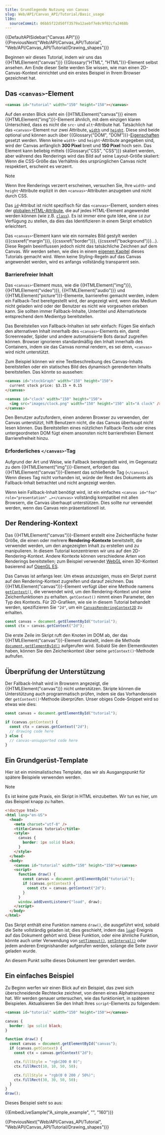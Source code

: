 ```yaml
---
title: Grundlegende Nutzung von Canvas
slug: Web/API/Canvas_API/Tutorial/Basic_usage
l10n:
  sourceCommit: 06bb5f22d50ff3579a12aebf7e8c9f02cfa2468b
---
```


{{DefaultAPISidebar("Canvas API")}} {{PreviousNext("Web/API/Canvas_API/Tutorial", "Web/API/Canvas_API/Tutorial/Drawing_shapes")}}

Beginnen wir dieses Tutorial, indem wir uns das {{HTMLElement("canvas")}} {{Glossary("HTML", "HTML")}}-Element selbst ansehen. Am Ende dieser Seite werden Sie wissen, wie man einen 2D-Canvas-Kontext einrichtet und ein erstes Beispiel in Ihrem Browser gezeichnet hat.

## Das `<canvas>`-Element

```html
<canvas id="tutorial" width="150" height="150"></canvas>
```

Auf den ersten Blick sieht ein {{HTMLElement("canvas")}} einem {{HTMLElement("img")}}-Element ähnlich, mit dem einzigen klaren Unterschied, dass es nicht die `src`- und `alt`-Attribute hat. Tatsächlich hat das `<canvas>`-Element nur zwei Attribute, [`width`](/de/docs/Web/HTML/Reference/Elements/canvas#width) und [`height`](/de/docs/Web/HTML/Reference/Elements/canvas#height). Diese sind beide optional und können auch über {{Glossary("DOM", "DOM")}}-[Eigenschaften](/de/docs/Web/API/HTMLCanvasElement) gesetzt werden. Wenn keine `width`- und `height`-Attribute angegeben sind, wird der Canvas anfänglich **300 Pixel** breit und **150 Pixel** hoch sein. Das Element kann beliebig mittels {{Glossary("CSS", "CSS")}} skaliert werden, aber während des Renderings wird das Bild auf seine Layout-Größe skaliert: Wenn die CSS-Größe das Verhältnis des ursprünglichen Canvas nicht respektiert, erscheint es verzerrt.

> [!NOTE]
> Wenn Ihre Renderings verzerrt erscheinen, versuchen Sie, Ihre `width`- und `height`-Attribute explizit in den `<canvas>`-Attributen anzugeben und nicht durch CSS.

Das [`id`](/de/docs/Web/HTML/Reference/Global_attributes/id)-Attribut ist nicht spezifisch für das `<canvas>`-Element, sondern eines der [globalen HTML-Attribute](/de/docs/Web/HTML/Reference/Global_attributes), die auf jedes HTML-Element angewendet werden können (wie z.B. [`class`](/de/docs/Web/HTML/Reference/Global_attributes/class)). Es ist immer eine gute Idee, eine `id` zur Verfügung zu stellen, da dies das Identifizieren in einem Skript erheblich erleichtert.

Das `<canvas>`-Element kann wie ein normales Bild gestylt werden ({{cssxref("margin")}}, {{cssxref("border")}}, {{cssxref("background")}}…). Diese Regeln beeinflussen jedoch nicht das tatsächliche Zeichnen auf dem Canvas. Wir werden sehen, wie dies in einem [eigenen Kapitel](/de/docs/Web/API/Canvas_API/Tutorial/Applying_styles_and_colors) dieses Tutorials gemacht wird. Wenn keine Styling-Regeln auf das Canvas angewendet werden, wird es anfangs vollständig transparent sein.

### Barrierefreier Inhalt

Das `<canvas>`-Element muss, wie die {{HTMLElement("img")}}, {{HTMLElement("video")}}, {{HTMLElement("audio")}} und {{HTMLElement("picture")}}-Elemente, barrierefrei gemacht werden, indem ein Fallback-Text bereitgestellt wird, der angezeigt wird, wenn das Medium nicht geladen wird oder der Benutzer es nicht wie vorgesehen erleben kann. Sie sollten immer Fallback-Inhalte, Untertitel und Alternativtexte entsprechend dem Medientyp bereitstellen.

Das Bereitstellen von Fallback-Inhalten ist sehr einfach: Fügen Sie einfach den alternativen Inhalt innerhalb des `<canvas>`-Elements ein, damit Screenreader, Spider und andere automatisierte Bots darauf zugreifen können. Browser ignorieren standardmäßig den Inhalt innerhalb des Containers, indem sie das Canvas normal rendern, es sei denn, `<canvas>` wird nicht unterstützt.

Zum Beispiel können wir eine Textbeschreibung des Canvas-Inhalts bereitstellen oder ein statisches Bild des dynamisch gerenderten Inhalts bereitstellen. Das könnte so aussehen:

```html
<canvas id="stockGraph" width="150" height="150">
  current stock price: $3.15 + 0.15
</canvas>

<canvas id="clock" width="150" height="150">
  <img src="images/clock.png" width="150" height="150" alt="A clock" />
</canvas>
```

Den Benutzer aufzufordern, einen anderen Browser zu verwenden, der Canvas unterstützt, hilft Benutzern nicht, die das Canvas überhaupt nicht lesen können. Das Bereitstellen eines nützlichen Fallback-Texts oder eines untergeordneten DOM fügt einem ansonsten nicht barrierefreien Element Barrierefreiheit hinzu.

### Erforderliches `</canvas>`-Tag

Aufgrund der Art und Weise, wie Fallback bereitgestellt wird, im Gegensatz zu dem {{HTMLElement("img")}}-Element, erfordert das {{HTMLElement("canvas")}}-Element das schließende Tag (`</canvas>`). Wenn dieses Tag nicht vorhanden ist, würde der Rest des Dokuments als Fallback-Inhalt betrachtet und nicht angezeigt werden.

Wenn kein Fallback-Inhalt benötigt wird, ist ein einfaches `<canvas id="foo" role="presentation" …></canvas>` vollständig kompatibel mit allen Browsern, die Canvas überhaupt unterstützen. Dies sollte nur verwendet werden, wenn das Canvas rein präsentationell ist.

## Der Rendering-Kontext

Das {{HTMLElement("canvas")}}-Element erstellt eine Zeichenfläche fester Größe, die einen oder mehrere **Rendering-Kontexte** bereitstellt, die verwendet werden, um den angezeigten Inhalt zu erstellen und zu manipulieren. In diesem Tutorial konzentrieren wir uns auf den 2D-Rendering-Kontext. Andere Kontexte können verschiedene Arten von Renderings bereitstellen; zum Beispiel verwendet [WebGL](/de/docs/Web/API/WebGL_API) einen 3D-Kontext basierend auf [OpenGL ES](https://www.khronos.org/opengles/).

Das Canvas ist anfangs leer. Um etwas anzuzeigen, muss ein Skript zuerst auf den Rendering-Kontext zugreifen und darauf zeichnen. Das {{HTMLElement("canvas")}}-Element verfügt über eine Methode namens [`getContext()`](/de/docs/Web/API/HTMLCanvasElement/getContext), die verwendet wird, um den Rendering-Kontext und seine Zeichenfunktionen zu erhalten. `getContext()` nimmt einen Parameter, den Typ des Kontexts. Für 2D-Grafiken, wie sie in diesem Tutorial behandelt werden, spezifizieren Sie `"2d"`, um ein [`CanvasRenderingContext2D`](/de/docs/Web/API/CanvasRenderingContext2D) zu erhalten.

```js
const canvas = document.getElementById("tutorial");
const ctx = canvas.getContext("2d");
```

Die erste Zeile im Skript ruft den Knoten im DOM ab, der das {{HTMLElement("canvas")}}-Element darstellt, indem die Methode [`document.getElementById()`](/de/docs/Web/API/Document/getElementById) aufgerufen wird. Sobald Sie den Elementknoten haben, können Sie den Zeichenkontext über seine `getContext()`-Methode aufrufen.

## Überprüfung der Unterstützung

Der Fallback-Inhalt wird in Browsern angezeigt, die {{HTMLElement("canvas")}} nicht unterstützen. Skripte können die Unterstützung auch programmatisch prüfen, indem sie das Vorhandensein der `getContext()`-Methode überprüfen. Unser obiges Code-Snippet wird so etwas wie dies:

```js
const canvas = document.getElementById("tutorial");

if (canvas.getContext) {
  const ctx = canvas.getContext("2d");
  // drawing code here
} else {
  // canvas-unsupported code here
}
```

## Ein Grundgerüst-Template

Hier ist ein minimalistisches Template, das wir als Ausgangspunkt für spätere Beispiele verwenden werden.

> [!NOTE]
> Es ist keine gute Praxis, ein Skript in HTML einzubetten. Wir tun es hier, um das Beispiel knapp zu halten.

```html
<!doctype html>
<html lang="en-US">
  <head>
    <meta charset="utf-8" />
    <title>Canvas tutorial</title>
    <style>
      canvas {
        border: 1px solid black;
      }
    </style>
  </head>
  <body>
    <canvas id="tutorial" width="150" height="150"></canvas>
    <script>
      function draw() {
        const canvas = document.getElementById("tutorial");
        if (canvas.getContext) {
          const ctx = canvas.getContext("2d");
        }
      }
      window.addEventListener("load", draw);
    </script>
  </body>
</html>
```

Das Skript enthält eine Funktion namens `draw()`, die ausgeführt wird, sobald die Seite vollständig geladen ist; dies geschieht, indem das [`load`](/de/docs/Web/API/Window/load_event)-Ereignis auf das Dokument gehört wird. Diese Funktion, oder eine ähnliche Funktion, könnte auch unter Verwendung von [`setTimeout()`](/de/docs/Web/API/Window/setTimeout), [`setInterval()`](/de/docs/Web/API/Window/setInterval) oder jedem anderen Ereignishandler aufgerufen werden, solange die Seite zuvor geladen wurde.

An diesem Punkt sollte dieses Dokument leer gerendert werden.

## Ein einfaches Beispiel

Zu Beginn werfen wir einen Blick auf ein Beispiel, das zwei sich überschneidende Rechtecke zeichnet, von denen eines Alphatransparenz hat. Wir werden genauer untersuchen, wie das funktioniert, in späteren Beispielen. Aktualisieren Sie den Inhalt Ihres `script`-Elements zu folgendem:

```html hidden
<canvas id="tutorial" width="150" height="150"></canvas>
```

```css hidden
canvas {
  border: 1px solid black;
}
```

```js
function draw() {
  const canvas = document.getElementById("canvas");
  if (canvas.getContext) {
    const ctx = canvas.getContext("2d");

    ctx.fillStyle = "rgb(200 0 0)";
    ctx.fillRect(10, 10, 50, 50);

    ctx.fillStyle = "rgb(0 0 200 / 50%)";
    ctx.fillRect(30, 30, 50, 50);
  }
}
draw();
```

Dieses Beispiel sieht so aus:

{{EmbedLiveSample("A_simple_example", "", "160")}}

{{PreviousNext("Web/API/Canvas_API/Tutorial", "Web/API/Canvas_API/Tutorial/Drawing_shapes")}}
